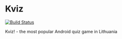 # Kviz
[![Build Status](https://travis-ci.org/vycius/Kviz.svg)](https://travis-ci.org/vycius/kviz)

Kviz! - the most popular Android quiz game in Lithuania

